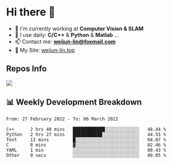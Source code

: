 # Hi there 👋

<!--
**Weijun-Lin/Weijun-Lin** is a ✨ _special_ ✨ repository because its `README.md` (this file) appears on your GitHub profile.

Here are some ideas to get you started:

- 🔭 I’m currently working on ...
- 🌱 I’m currently learning ...
- 👯 I’m looking to collaborate on ...
- 🤔 I’m looking for help with ...
- 💬 Ask me about ...
- 📫 How to reach me: ...
- 😄 Pronouns: ...
- ⚡ Fun fact: ...
-->

- 🏢 I'm currently working at **Computer Vision & SLAM**
- 🚀 I use daily: **C/C++** & **Python** & **Matlab** ...
- 📫 Contact me: **weijun-lin@foxmail.com**
- 🔗 My Site: [weijun-lin.top](weijun-lin.top)

  

## Repos Info
![](https://github-readme-stats.vercel.app/api?username=Weijun-Lin&theme=cobalt)

## 📊 Weekly Development Breakdown

<!--START_SECTION:waka-->

```text
From: 27 February 2022 - To: 06 March 2022

C++      2 hrs 40 mins   ████████████░░░░░░░░░░░░░   48.44 %
Python   2 hrs 27 mins   ███████████░░░░░░░░░░░░░░   44.55 %
Text     13 mins         █░░░░░░░░░░░░░░░░░░░░░░░░   04.07 %
C        8 mins          ▓░░░░░░░░░░░░░░░░░░░░░░░░   02.46 %
YAML     1 min           ░░░░░░░░░░░░░░░░░░░░░░░░░   00.43 %
Other    0 secs          ░░░░░░░░░░░░░░░░░░░░░░░░░   00.05 %
```

<!--END_SECTION:waka-->
